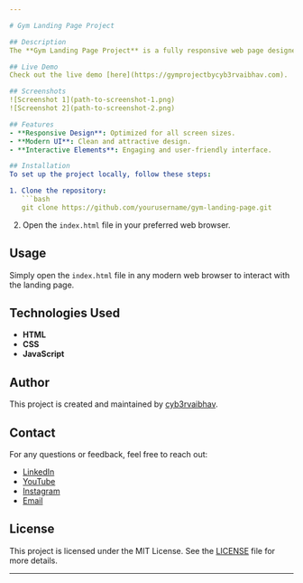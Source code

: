 ```yaml
---

# Gym Landing Page Project

## Description
The **Gym Landing Page Project** is a fully responsive web page designed to showcase gym services, membership plans, and class schedules. It is built using HTML, CSS, and JavaScript to provide a seamless user experience across all devices.

## Live Demo
Check out the live demo [here](https://gymprojectbycyb3rvaibhav.com).

## Screenshots
![Screenshot 1](path-to-screenshot-1.png)
![Screenshot 2](path-to-screenshot-2.png)

## Features
- **Responsive Design**: Optimized for all screen sizes.
- **Modern UI**: Clean and attractive design.
- **Interactive Elements**: Engaging and user-friendly interface.

## Installation
To set up the project locally, follow these steps:

1. Clone the repository:
   ```bash
   git clone https://github.com/yourusername/gym-landing-page.git
   ```
2. Open the `index.html` file in your preferred web browser.

## Usage
Simply open the `index.html` file in any modern web browser to interact with the landing page.

## Technologies Used
- **HTML**
- **CSS**
- **JavaScript**

## Author
This project is created and maintained by [cyb3rvaibhav](https://linkedin.com/in/cyb3rvaibhav).

## Contact
For any questions or feedback, feel free to reach out:

- [LinkedIn](https://linkedin.com/in/cyb3rvaibhav)
- [YouTube](https://youtube.com/channel/your-channel-id)
- [Instagram](https://instagram.com/yourusername)
- [Email](mailto:your-email@example.com)

## License
This project is licensed under the MIT License. See the [LICENSE](LICENSE) file for more details.

---
```




